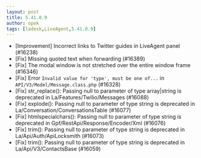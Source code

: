 ```yaml
---
layout: post
title: 5.41.0.9
author: opok
tags: [ladesk,LiveAgent,5.41.0.9]
---
```

- [Improvement] Incorrect links to Twitter guides in LiveAgent panel (#16238)
- [Fix] Missing quoted text when forwarding (#16389)
- [Fix] The modal window is not stretched over the entire window frame (#16346)
- [Fix] Error `Invalid value for 'type', must be one of...` in `API/V3/Model/Message.class.php` (#16328)
- [Fix] str_replace(): Passing null to parameter of type array|string is deprecated in La/Features/Twilio/Messages (#16088)
- [Fix] explode(): Passing null to parameter of type string is deprecated in La/Conversation/ConversationsTable (#16077)
- [Fix] htmlspecialchars(): Passing null to parameter of type string is deprecated in Gpf/RestApi/Response/Encoder/Xml (#16076)
- [Fix] trim(): Passing null to parameter of type string is deprecated in La/Api/Auth/ApiLocksmith (#16073)
- [Fix] trim(): Passing null to parameter of type string is deprecated in La/Api/V3/ContactsBase (#16059)